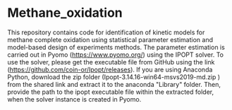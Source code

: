 # Methane_oxidation
This repository contains code for identification of kinetic models for methane complete oxidation using statistical parameter estimation and model-based design of experiments methods. The parameter estimation is carried out in Pyomo (https://www.pyomo.org/) using the IPOPT solver. To use the solver, please get the executable file from GitHub using the link (https://github.com/coin-or/Ipopt/releases). If you are using Anaconda Python, download the zip folder (Ipopt-3.14.16-win64-msvs2019-md.zip
) from the shared link and extract it to the anaconda "Library" folder. Then, provide the path to the ipopt executable file within the extracted folder, when the solver instance is created in Pyomo.
